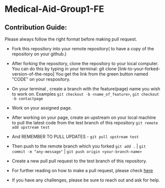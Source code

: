 # Medical-Aid-Group1-FE

## Contribution Guide:

Please always follow the right format before making pull request.

* Fork this repository into your remote repository( to have a copy of the repository on your github.)

* After forking the repository, clone the repository to your local computer. You can do this by typing in your terminal:  git clone [link-to-your-forked-version-of-the-repo] You get the link from the green button named "CODE" on your respository.

* On your terminal , create a branch with the feature(page) name you wish to work on. Examples `git checkout -b <name_of_feature>`,  `git checkout -b contactpage` 

* Work on your assigned page.

* After working on your page, create an upstream on your local machine to pull the latest code from the test branch of this repository `git remote add upstream test` 

* And  REMEMBER TO PULL UPDATES - `git pull upstream test`

* Then push to the remote branch which you forked `git add .` | `git commit -m "any-message"` | `git push origin <your-branch-name>`

* Create a new pull pull request to the test branch of this repository.

* For further reading on how to make a pull request, please check [here](https://www.digitalocean.com/community/tutorials/how-to-create-a-pull-request-on-github) 

* If you have any challenges, please be sure to reach out and ask for help.
